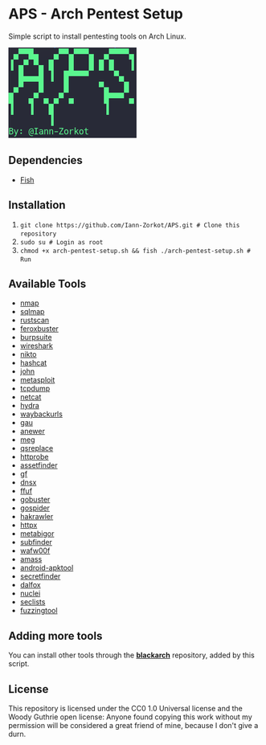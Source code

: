 # APS - Arch Pentest Setup 
Simple script to install pentesting tools on Arch Linux. 

![](https://github.com/Iann-Zorkot/aps/blob/main/aps-print.png?raw=true)

## Dependencies
- [Fish](https://github.com/fish-shell/fish-shell)

## Installation
1. `git clone https://github.com/Iann-Zorkot/APS.git # Clone this repository`
1. `sudo su # Login as root`
1. `chmod +x arch-pentest-setup.sh && fish ./arch-pentest-setup.sh # Run`

## Available Tools
- [nmap](https://nmap.org/) 
- [sqlmap](https://github.com/sqlmapproject/sqlmap) 
- [rustscan](https://github.com/RustScan/RustScan) 
- [feroxbuster](https://github.com/epi052/feroxbuster) 
- [burpsuite](https://portswigger.net/burp) 
- [wireshark](https://github.com/wireshark/wireshark) 
- [nikto](https://github.com/sullo/nikto) 
- [hashcat](https://github.com/hashcat/hashcat) 
- [john](https://www.openwall.com/john/) 
- [metasploit](https://github.com/rapid7/metasploit-framework) 
- [tcpdump](https://github.com/the-tcpdump-group/tcpdump) 
- [netcat](http://netcat.sourceforge.net/) 
- [hydra](https://github.com/vanhauser-thc/thc-hydra) 
- [waybackurls](https://github.com/tomnomnom/waybackurls) 
- [gau](https://github.com/lc/gau) 
- [anewer](https://github.com/ysf/anewer) 
- [meg](https://github.com/tomnomnom/meg) 
- [qsreplace](https://github.com/tomnomnom/qsreplace) 
- [httprobe](https://github.com/tomnomnom/httprobe) 
- [assetfinder](https://github.com/tomnomnom/assetfinder) 
- [gf](https://github.com/tomnomnom/gf) 
- [dnsx](https://github.com/projectdiscovery/dnsx) 
- [ffuf](https://github.com/ffuf/ffuf) 
- [gobuster](https://github.com/OJ/gobuster) 
- [gospider](https://github.com/jaeles-project/gospider) 
- [hakrawler](https://github.com/hakluke/hakrawler) 
- [httpx](https://github.com/projectdiscovery/httpx) 
- [metabigor](https://github.com/j3ssie/metabigor) 
- [subfinder](https://github.com/projectdiscovery/subfinder) 
- [wafw00f](https://github.com/EnableSecurity/wafw00f) 
- [amass](https://github.com/OWASP/Amass) 
- [android-apktool](https://github.com/iBotPeaches/Apktool) 
- [secretfinder](https://github.com/m4ll0k/SecretFinder) 
- [dalfox](https://github.com/hahwul/dalfox) 
- [nuclei](https://github.com/projectdiscovery/nuclei)
- [seclists](https://github.com/danielmiessler/SecLists)
- [fuzzingtool](https://github.com/NESCAU-UFLA/FuzzingTool)

## Adding more tools
You can install other tools through the [**blackarch**](https://www.blackarch.org/) repository, added by this script.

## License
This repository is licensed under the CC0 1.0 Universal license and the Woody Guthrie open license: Anyone found copying this work without my permission will be considered a great friend of mine, because I don't give a durn.
